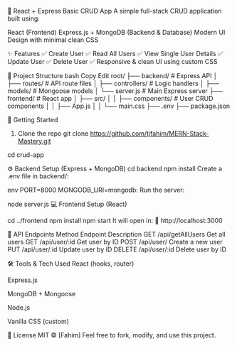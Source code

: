 🧩 React + Express Basic CRUD App
A simple full-stack CRUD application built using:

React (Frontend)
Express.js + MongoDB (Backend & Database)
Modern UI Design with minimal clean CSS

✨ Features
✅ Create User
✅ Read All Users
✅ View Single User Details
✅ Update User
✅ Delete User
✅ Responsive & clean UI using custom CSS

📁 Project Structure
bash
Copy
Edit
root/
├── backend/               # Express API
│   ├── routes/            # API route files
│   ├── controllers/       # Logic handlers
│   ├── models/            # Mongoose models
│   └── server.js          # Main Express server
├── frontend/              # React app
│   ├── src/
│   │   ├── components/    # User CRUD components
│   │   ├── App.js
│   │   └── main.css
├── .env
├── package.json


🚀 Getting Started
1. Clone the repo
git clone https://github.com/tjfahim/MERN-Stack-Mastery.git

cd crud-app


⚙️ Backend Setup (Express + MongoDB)
cd backend
npm install
Create a .env file in backend/:

env
PORT=8000
MONGODB_URI=mongodb:
Run the server:

node server.js
💻 Frontend Setup (React)

cd ../frontend
npm install
npm start
It will open in:
📍 http://localhost:3000

🧪 API Endpoints
Method	Endpoint	Description
GET	/api/getAllUsers	Get all users
GET	/api/user/:id	Get user by ID
POST	/api/user/	Create a new user
PUT	/api/user/:id	Update user by ID
DELETE	/api/user/:id	Delete user by ID



🛠️ Tools & Tech Used
React (hooks, router)

Express.js

MongoDB + Mongoose

Node.js

Vanilla CSS (custom)

📜 License
MIT © [Fahim]
Feel free to fork, modify, and use this project.
